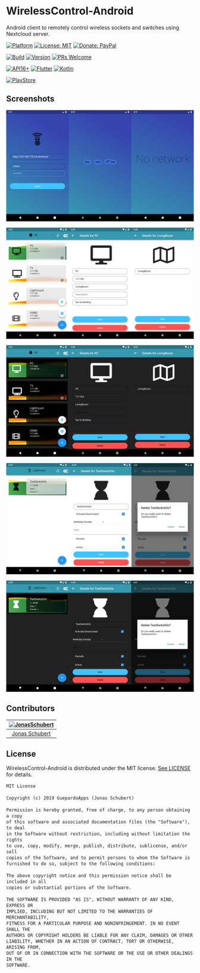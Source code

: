 # WirelessControl-Android

Android client to remotely control wireless sockets and switches using Nextcloud server.

[![Platform](https://img.shields.io/badge/platform-Android-blue.svg)](https://www.android.com)
[![License: MIT](https://img.shields.io/badge/License-MIT-blue.svg)](https://opensource.org/licenses/MIT)
[![Donate: PayPal](https://img.shields.io/badge/paypal-donate-blue.svg)](https://www.paypal.me/GuepardoApps)

[![Build](https://img.shields.io/badge/build-Success-green.svg)](./wireless_control)
[![Version](https://img.shields.io/badge/version-1.4.1+1-blue.svg)](./releases/1.4.1+1.aab)
[![PRs Welcome](https://img.shields.io/badge/PRs-welcome-brightgreen.svg)](http://makeapullrequest.com)

[![API16+](https://img.shields.io/badge/API-16+-blue.svg)](https://android-arsenal.com/api?level=16)
[![Flutter](https://img.shields.io/badge/lang-Flutter-blue.svg)](https://flutter.dev/)
[![Kotlin](https://img.shields.io/badge/lang-Kotlin-orange.svg)](https://kotlinlang.org/)

[![PlayStore](https://img.shields.io/badge/PlayStore-WirelessControl-blue.svg)](https://play.google.com/store/apps/details?id=guepardoapps.wireless_control)

## Screenshots

![alt tag](./screenshots/wireless_control_1.jpg)

![alt tag](./screenshots/wireless_control_2_light.jpg)

![alt tag](./screenshots/wireless_control_2_dark.jpg)

![alt tag](./screenshots/wireless_control_3_light.jpg)

![alt tag](./screenshots/wireless_control_3_dark.jpg)

## Contributors

| [<img alt="JonasSchubert" src="https://avatars0.githubusercontent.com/u/21952813?v=4&s=117" width="117"/>](https://github.com/JonasSchubert) |
| :---------------------------------------------------------------------------------------------------------------------------------------: |
| [Jonas Schubert](https://github.com/JonasSchubert) |

## License

WirelessControl-Android is distributed under the MIT license. [See LICENSE](LICENSE.md) for details.

```
MIT License

Copyright (c) 2019 GuepardoApps (Jonas Schubert)

Permission is hereby granted, free of charge, to any person obtaining a copy
of this software and associated documentation files (the "Software"), to deal
in the Software without restriction, including without limitation the rights
to use, copy, modify, merge, publish, distribute, sublicense, and/or sell
copies of the Software, and to permit persons to whom the Software is
furnished to do so, subject to the following conditions:

The above copyright notice and this permission notice shall be included in all
copies or substantial portions of the Software.

THE SOFTWARE IS PROVIDED "AS IS", WITHOUT WARRANTY OF ANY KIND, EXPRESS OR
IMPLIED, INCLUDING BUT NOT LIMITED TO THE WARRANTIES OF MERCHANTABILITY,
FITNESS FOR A PARTICULAR PURPOSE AND NONINFRINGEMENT. IN NO EVENT SHALL THE
AUTHORS OR COPYRIGHT HOLDERS BE LIABLE FOR ANY CLAIM, DAMAGES OR OTHER
LIABILITY, WHETHER IN AN ACTION OF CONTRACT, TORT OR OTHERWISE, ARISING FROM,
OUT OF OR IN CONNECTION WITH THE SOFTWARE OR THE USE OR OTHER DEALINGS IN THE
SOFTWARE.

```
